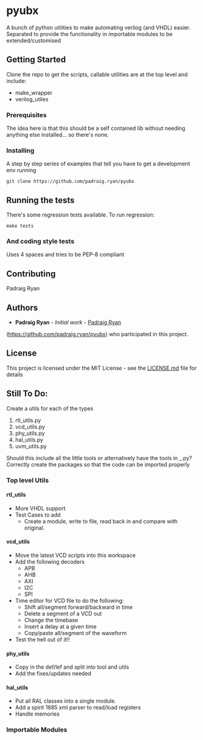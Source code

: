 # pyubx

A bunch of python utilities to make automating verilog (and VHDL) easier. Separated to provide the functionality in importable modules to be extended/customised

## Getting Started

Clone the repo to get the scripts, callable utilities are at the top level and include:

* make_wrapper
* verilog_utiles

### Prerequisites

The idea here is that this should be a self contained lib without needing anything else installed... so there's none.


### Installing

A step by step series of examples that tell you have to get a development env running


```
git clone https://github.com/padraig.ryan/pyubx
```

## Running the tests

There's some regression tests available. To run regression:
```
make tests
```

### And coding style tests

Uses 4 spaces and tries to be PEP-8 compliant

## Contributing

Padraig Ryan

## Authors

* **Padraig Ryan** - *Initial work* - [Padraig Ryan](https://github.com/padraig.ryan)

(https://github.com/padraig.ryan/pyubx) who participated in this project.

## License

This project is licensed under the MIT License - see the [LICENSE.md](LICENSE.md) file for details

## Still To Do:

Create a utils for each of the types

<ol>
<li> rtl_utils.py
<li> vcd_utils.py
<li> phy_utils.py
<li> hal_utils.py
<LI> uvm_utils.py
</ol>

Should this include all the little tools or alternatively have the tools in <type>_<tool>.py?
Correctly create the packages so that the code can be imported properly

### Top level Utils
#### rtl_utils
* More VHDL support
* Test Cases to add
  * Create a module, write to file, read back in and compare with original.

#### vcd_utils
* Move the latest VCD scripts into this workspace
* Add the following decoders
  * APB
  * AHB
  * AXI
  * I2C
  * SPI
 * Time editor for VCD file to do the following:
   * Shift all/segment forward/backward in time
   * Delete a segment of a VCD out
   * Change the timebase
   * Insert a delay at a given time
   * Copy/paste all/segment of the waveform
 * Test the hell out of it!!

#### phy_utils
 * Copy in the def/lef and split into tool and utils
 * Add the fixes/updates needed

#### hal_utils
 * Put all RAL classes into a single module.
 * Add a spirit 1685 xml parser to read/load registers
 * Handle memories

### Importable Modules

